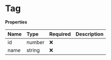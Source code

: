 # Tag

**Properties**

| Name | Type   | Required | Description |
| :--- | :----- | :------- | :---------- |
| id   | number | ❌       |             |
| name | string | ❌       |             |

<!-- This file was generated by liblab | https://liblab.com/ -->
